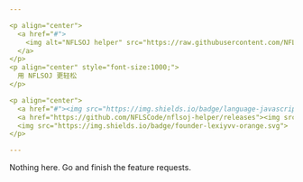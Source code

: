 ```yaml
---

<p align="center">
  <a href="#">
    <img alt="NFLSOJ helper" src="https://raw.githubusercontent.com/NFLSCode/nflsoj-helper/22a4a6f39b8bb3bfb024a1613f61d77ba7967bf5/icon.png" width="128">
  </a>
</p>
<p align="center" style="font-size:1000;">
  用 NFLSOJ 更轻松
</p>

<p align="center">
  <a href="#"><img src="https://img.shields.io/badge/language-javascript-blue.svg"></a>
  <a href="https://github.com/NFLSCode/nflsoj-helper/releases"><img src="https://img.shields.io/badge/version-0.3.2-greeb.svg"></a>
  <img src="https://img.shields.io/badge/founder-lexiyvv-orange.svg">
</p>

---
```


Nothing here. Go and finish the feature requests.
